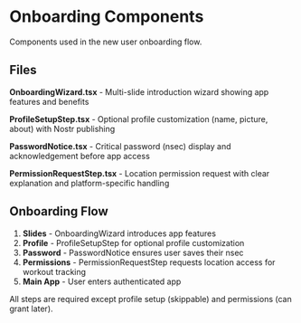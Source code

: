 # Onboarding Components

Components used in the new user onboarding flow.

## Files

**OnboardingWizard.tsx** - Multi-slide introduction wizard showing app features and benefits

**ProfileSetupStep.tsx** - Optional profile customization (name, picture, about) with Nostr publishing

**PasswordNotice.tsx** - Critical password (nsec) display and acknowledgement before app access

**PermissionRequestStep.tsx** - Location permission request with clear explanation and platform-specific handling

## Onboarding Flow

1. **Slides** - OnboardingWizard introduces app features
2. **Profile** - ProfileSetupStep for optional profile customization
3. **Password** - PasswordNotice ensures user saves their nsec
4. **Permissions** - PermissionRequestStep requests location access for workout tracking
5. **Main App** - User enters authenticated app

All steps are required except profile setup (skippable) and permissions (can grant later).
